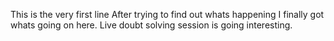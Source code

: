 This is the very first line
After trying to find out whats happening I finally got whats going on here.
Live doubt solving session is going interesting.
